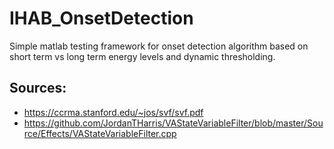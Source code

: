 # IHAB_OnsetDetection

Simple matlab testing framework for onset detection algorithm based on short term vs long term energy levels and dynamic thresholding.


## Sources:
* https://ccrma.stanford.edu/~jos/svf/svf.pdf
* https://github.com/JordanTHarris/VAStateVariableFilter/blob/master/Source/Effects/VAStateVariableFilter.cpp